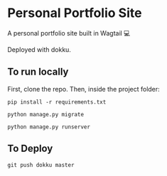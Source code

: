 # Personal Portfolio Site

A personal portfolio site built in Wagtail :computer:

Deployed with dokku.

## To run locally

First, clone the repo. Then, inside the project folder:
```
pip install -r requirements.txt
```

```
python manage.py migrate
```

```
python manage.py runserver
```

## To Deploy

```
git push dokku master
```
